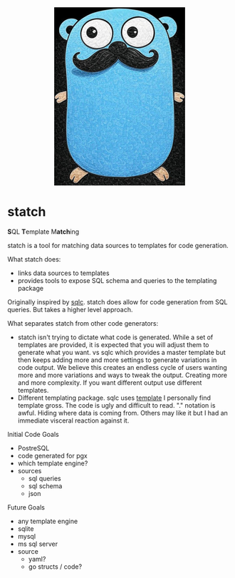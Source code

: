 <div align="center">
  <img src="docs/logo/logo.jpg">
</div>

# statch

**S**QL **T**emplate M**atch**ing 

statch is a tool for matching data sources to templates for code generation.

What statch does:
- links data sources to templates
- provides tools to expose SQL schema and queries to the templating package

Originally inspired by [sqlc](https://github.com/sqlc-dev/sqlc). statch does allow
for code generation from SQL queries. But takes a higher level approach.

What separates statch from other code generators:
- statch isn't trying to dictate what code is generated. While a set of templates 
  are provided, it is expected that you will adjust them to generate what you want.
  vs sqlc which provides a master template but then keeps adding more and more
  settings to generate variations in code output. We believe this creates an
  endless cycle of users wanting more and more variations and ways to tweak the
  output. Creating more and more complexity. If you want different output use
  different templates.
- Different templating package. sqlc uses [template](https://pkg.go.dev/text/template)
  I personally find template gross. The code is ugly and difficult to read.
  "." notation is awful. Hiding where data is coming from. Others may like it
  but I had an immediate visceral reaction against it.

Initial Code Goals
- PostreSQL
- code generated for pgx
- which template engine?
- sources
  - sql queries
  - sql schema
  - json

Future Goals
- any template engine
- sqlite
- mysql
- ms sql server
- source
  - yaml?
  - go structs / code?
